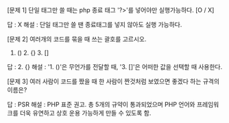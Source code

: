 [문제 1] 단일 태그만 쓸 때는 php 종료 태그 '?>'를 넣어야만 실행가능하다. [O / X]

답 : X
해설 : 단일 태그만 쓸 땐 종료태그를 넣지 않아도 실행 가능하다.


[문제 2] 여러개의 코드를 묶을 때 쓰는 괄호를 고르시오.
1. ()   2. {}   3. []

답 : 2. {}
해설 : '1. ()'은 무언가를 전달할 때, '3. []'은 어떠한 값을 선택할 때 사용한다.


[문제 3] 여러 사람이 코드를 짰을 때 한 사람이 짠것처럼 보였으면 좋겠다 하는 규격의 이름은?
    

답 : PSR
해설 : PHP 표준 권고. 총 5개의 규약이 통과되었으며 PHP 언어와 프레임워크를 더욱 유연하고 상호 운용 가능하게 만들 수 있도록 함.